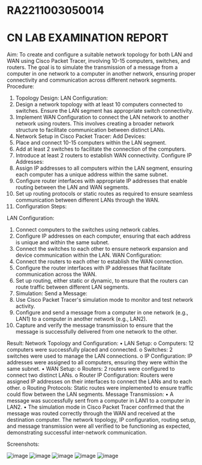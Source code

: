 # RA2211003050014
# CN LAB EXAMINATION REPORT
Aim:
To create and configure a suitable network topology for both LAN and WAN using Cisco Packet Tracer, involving 10-15 computers, switches, and routers. The goal is to simulate the transmission of a message from a computer in one network to a computer in another network, ensuring proper connectivity and communication across different network segments.
Procedure:
1. Topology Design:
LAN Configuration:
1.	Design a network topology with at least 10 computers connected to switches. Ensure the LAN segment has appropriate switch connectivity.
2.	Implement WAN Configuration to connect the LAN network to another network using routers. This involves creating a broader network structure to facilitate communication between distinct LANs.
2. Network Setup in Cisco Packet Tracer:
Add Devices:
1.	Place and connect 10-15 computers within the LAN segment.
2.	Add at least 2 switches to facilitate the connection of the computers.
3.	Introduce at least 2 routers to establish WAN connectivity.
Configure IP Addresses:
1.	Assign IP addresses to all computers within the LAN segment, ensuring each computer has a unique address within the same subnet.
2.	Configure router interfaces with appropriate IP addresses that enable routing between the LAN and WAN segments.
3.	Set up routing protocols or static routes as required to ensure seamless communication between different LANs through the WAN.
4.	Configuration Steps:

LAN Configuration:
1.	Connect computers to the switches using network cables.
2.	Configure IP addresses on each computer, ensuring that each address is unique and within the same subnet.
3.	Connect the switches to each other to ensure network expansion and device communication within the LAN.
WAN Configuration:
1.	Connect the routers to each other to establish the WAN connection.
2.	Configure the router interfaces with IP addresses that facilitate communication across the WAN.
3.	Set up routing, either static or dynamic, to ensure that the routers can route traffic between different LAN segments.
4. Simulation:
Send a Message:
1.	Use Cisco Packet Tracer's simulation mode to monitor and test network activity.
2.	Configure and send a message from a computer in one network (e.g., LAN1) to a computer in another network (e.g., LAN2).
3.	Capture and verify the message transmission to ensure that the message is successfully delivered from one network to the other.

Result:
Network Topology and Configuration:
•	LAN Setup:
o	Computers: 12 computers were successfully placed and connected.
o	Switches: 2 switches were used to manage the LAN connections.
o	IP Configuration: IP addresses were assigned to all computers, ensuring they were within the same subnet.
•	WAN Setup:
o	Routers: 2 routers were configured to connect two distinct LANs.
o	Router IP Configuration: Routers were assigned IP addresses on their interfaces to connect the LANs and to each other.
o	Routing Protocols: Static routes were implemented to ensure traffic could flow between the LAN segments.
Message Transmission:
•	A message was successfully sent from a computer in LAN1 to a computer in LAN2.
•	The simulation mode in Cisco Packet Tracer confirmed that the message was routed correctly through the WAN and received at the destination computer.
The network topology, IP configuration, routing setup, and message transmission were all verified to be functioning as expected, demonstrating successful inter-network communication.


Screenshots:
     
![image](https://github.com/user-attachments/assets/4d6b9ec1-6879-4d63-8b29-acdea5e3be0f)
![image](https://github.com/user-attachments/assets/a1a22565-4607-4f82-8145-b3783fb9e766)
![image](https://github.com/user-attachments/assets/2d480f35-8a67-4042-97f7-3dd6f7f9f73d)
![image](https://github.com/user-attachments/assets/98336572-3965-4ae4-8b27-eaae73439189)
![image](https://github.com/user-attachments/assets/ff567ca0-bfb1-4cc5-94f3-16f3977dd854)
